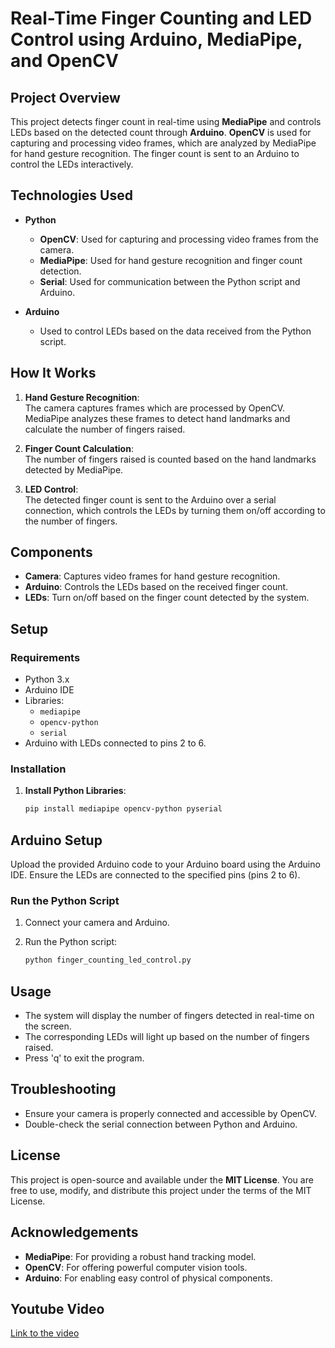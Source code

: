 # Real-Time Finger Counting and LED Control using Arduino, MediaPipe, and OpenCV

## Project Overview

This project detects finger count in real-time using **MediaPipe** and controls LEDs based on the detected count through **Arduino**. **OpenCV** is used for capturing and processing video frames, which are analyzed by MediaPipe for hand gesture recognition. The finger count is sent to an Arduino to control the LEDs interactively.

## Technologies Used

- **Python**
  - **OpenCV**: Used for capturing and processing video frames from the camera.
  - **MediaPipe**: Used for hand gesture recognition and finger count detection.
  - **Serial**: Used for communication between the Python script and Arduino.
  
- **Arduino**
  - Used to control LEDs based on the data received from the Python script.

## How It Works

1. **Hand Gesture Recognition**:  
   The camera captures frames which are processed by OpenCV. MediaPipe analyzes these frames to detect hand landmarks and calculate the number of fingers raised.
   
2. **Finger Count Calculation**:  
   The number of fingers raised is counted based on the hand landmarks detected by MediaPipe.
   
3. **LED Control**:  
   The detected finger count is sent to the Arduino over a serial connection, which controls the LEDs by turning them on/off according to the number of fingers.

## Components

- **Camera**: Captures video frames for hand gesture recognition.
- **Arduino**: Controls the LEDs based on the received finger count.
- **LEDs**: Turn on/off based on the finger count detected by the system.

## Setup

### Requirements

- Python 3.x
- Arduino IDE
- Libraries:
  - `mediapipe`
  - `opencv-python`
  - `serial`
- Arduino with LEDs connected to pins 2 to 6.

### Installation

1. **Install Python Libraries**:

   ```bash
   pip install mediapipe opencv-python pyserial

## Arduino Setup

Upload the provided Arduino code to your Arduino board using the Arduino IDE. Ensure the LEDs are connected to the specified pins (pins 2 to 6).

### Run the Python Script

1. Connect your camera and Arduino.
2. Run the Python script:

   ```bash
   python finger_counting_led_control.py

## Usage
- The system will display the number of fingers detected in real-time on the screen.
- The corresponding LEDs will light up based on the number of fingers raised.
- Press 'q' to exit the program.

## Troubleshooting
- Ensure your camera is properly connected and accessible by OpenCV.
- Double-check the serial connection between Python and Arduino.

## License
This project is open-source and available under the **MIT License**. You are free to use, modify, and distribute this project under the terms of the MIT License.

## Acknowledgements
- **MediaPipe**: For providing a robust hand tracking model.
- **OpenCV**: For offering powerful computer vision tools.
- **Arduino**: For enabling easy control of physical components.

## Youtube Video
[Link to the video](https://www.youtube.com/watch?v=-hDzeOyrKfs)

